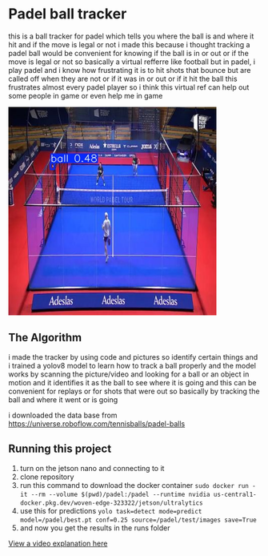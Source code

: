 # Padel ball tracker

 this is a ball tracker for padel which tells you where the ball is and where it hit and if the move is legal or not i made this because i thought tracking a padel ball would be convenient for knowing if the ball is in or out or if the move is legal or not so basically a virtual refferre like football but in padel, i play padel and i know how frustrating it is to hit shots that bounce but are called off when they are not or if it was in or out or if it hit the ball this frustrates almost every padel player so i think this virtual ref can help out some people in game or even help me in game

![image of padel players](https://github.com/dashingbukarsha/padel/blob/main/predict/frame_174_jpg.rf.42b506db27ac8122297e08eea028fbd5.jpg?raw=true)

## The Algorithm

i made the tracker by using code and pictures so identify certain things and i trained a yolov8 model to learn how to track a ball properly and the model works by scanning the picture/video and looking for a ball or an object in motion and it identifies it as the ball to see where it is going and this can be convenient for replays or for shots that were out so basically by tracking the ball and where it went or is going

i downloaded the data base from https://universe.roboflow.com/tennisballs/padel-balls 

## Running this project

1. turn on the jetson nano and connecting to it
2. clone repository
3. run this command to download the docker container `sudo docker run -it --rm --volume $(pwd)/padel:/padel --runtime nvidia us-central1-docker.pkg.dev/woven-edge-323322/jetson/ultralytics`
4. use this for predictions `yolo task=detect mode=predict model=/padel/best.pt conf=0.25 source=/padel/test/images save=True`
5.  and now you get the results in the runs folder

[View a video explanation here](https://youtu.be/5TZpUgW1oRw)

